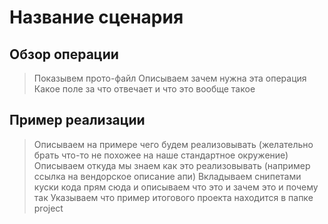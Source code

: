# Название сценария

## Обзор операции

> Показывем прото-файл
> Описываем зачем нужна эта операция
> Какое поле за что отвечает и что это вообще такое

## Пример реализации

> Описываем на примере чего будем реализовывать (желательно брать что-то не похожее на наше стандартное окружение)
> Описываем откуда мы знаем как это реализовывать (например ссылка на вендорское описание апи)
> Вкладываем снипетами куски кода прям сюда и описываем что это и зачем это и почему так
> Указываем что пример итогового проекта находится в папке project

